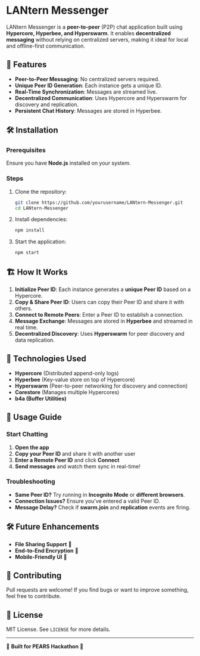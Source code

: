 # LANtern Messenger

LANtern Messenger is a **peer-to-peer** (P2P) chat application built using **Hypercore, Hyperbee, and Hyperswarm**. It enables **decentralized messaging** without relying on centralized servers, making it ideal for local and offline-first communication.

## 🚀 Features

- **Peer-to-Peer Messaging**: No centralized servers required.
- **Unique Peer ID Generation**: Each instance gets a unique ID.
- **Real-Time Synchronization**: Messages are streamed live.
- **Decentralized Communication**: Uses Hypercore and Hyperswarm for discovery and replication.
- **Persistent Chat History**: Messages are stored in Hyperbee.

## 🛠️ Installation

### Prerequisites
Ensure you have **Node.js** installed on your system.

### Steps
1. Clone the repository:
   ```sh
   git clone https://github.com/yourusername/LANtern-Messenger.git
   cd LANtern-Messenger
   ```

2. Install dependencies:
   ```sh
   npm install
   ```

3. Start the application:
   ```sh
   npm start
   ```

## 🏗️ How It Works

1. **Initialize Peer ID**: Each instance generates a **unique Peer ID** based on a Hypercore.
2. **Copy & Share Peer ID**: Users can copy their Peer ID and share it with others.
3. **Connect to Remote Peers**: Enter a Peer ID to establish a connection.
4. **Message Exchange**: Messages are stored in **Hyperbee** and streamed in real time.
5. **Decentralized Discovery**: Uses **Hyperswarm** for peer discovery and data replication.

## 🔧 Technologies Used
- **Hypercore** (Distributed append-only logs)
- **Hyperbee** (Key-value store on top of Hypercore)
- **Hyperswarm** (Peer-to-peer networking for discovery and connection)
- **Corestore** (Manages multiple Hypercores)
- **b4a (Buffer Utilities)**


## 📖 Usage Guide

### Start Chatting
1. **Open the app**
2. **Copy your Peer ID** and share it with another user
3. **Enter a Remote Peer ID** and click **Connect**
4. **Send messages** and watch them sync in real-time!

### Troubleshooting
- **Same Peer ID?** Try running in **Incognito Mode** or **different browsers**.
- **Connection Issues?** Ensure you’ve entered a valid Peer ID.
- **Message Delay?** Check if **swarm.join** and **replication** events are firing.

## 🛠 Future Enhancements
- **File Sharing Support** 📂
- **End-to-End Encryption** 🔐
- **Mobile-Friendly UI** 📱

## 🤝 Contributing
Pull requests are welcome! If you find bugs or want to improve something, feel free to contribute.

## 📜 License
MIT License. See `LICENSE` for more details.

---
🚀 **Built for PEARS Hackathon** 🚀

